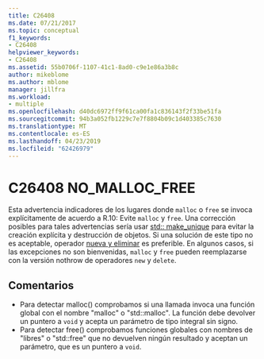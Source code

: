 ```yaml
---
title: C26408
ms.date: 07/21/2017
ms.topic: conceptual
f1_keywords:
- C26408
helpviewer_keywords:
- C26408
ms.assetid: 55b0706f-1107-41c1-8ad0-c9e1e86a3b8c
author: mikeblome
ms.author: mblome
manager: jillfra
ms.workload:
- multiple
ms.openlocfilehash: d40dc6972ff9f61ca00fa1c836143f2f33be51fa
ms.sourcegitcommit: 94b3a052fb1229c7e7f8804b09c1d403385c7630
ms.translationtype: MT
ms.contentlocale: es-ES
ms.lasthandoff: 04/23/2019
ms.locfileid: "62426979"
---
```

# <a name="c26408-nomallocfree"></a>C26408 NO_MALLOC_FREE
Esta advertencia indicadores de los lugares donde `malloc` o `free` se invoca explícitamente de acuerdo a R.10: Evite `malloc` y `free`. Una corrección posibles para tales advertencias sería usar [std:: make_unique](/cpp/standard-library/memory-functions#make_unique) para evitar la creación explícita y destrucción de objetos. Si una solución de este tipo no es aceptable, operador [nueva y eliminar](/cpp/cpp/new-and-delete-operators) es preferible. En algunos casos, si las excepciones no son bienvenidas, `malloc` y `free` pueden reemplazarse con la versión nothrow de operadores `new` y `delete`.

## <a name="remarks"></a>Comentarios
- Para detectar malloc() comprobamos si una llamada invoca una función global con el nombre "malloc" o "std::malloc". La función debe devolver un puntero a `void` y acepta un parámetro de tipo integral sin signo.
- Para detectar free() comprobamos funciones globales con nombres de "libres" o "std::free" que no devuelven ningún resultado y aceptan un parámetro, que es un puntero a `void`.
